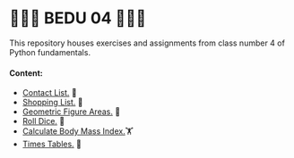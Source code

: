 # 🐍🐍🐍 BEDU 04 🐍🐍🐍

This repository houses exercises and assignments from class number 4 of Python fundamentals.

#### Content:
- [Contact List.](https://github.com/jonathanjsosa/BEDU-04/blob/jonathansosa/contactsList.py "Contact List.") 📖
- [Shopping List.](https://github.com/jonathanjsosa/BEDU-04/blob/jonathansosa/calcTax.py "Shopping List.") 🛒
- [Geometric Figure Areas.](https://github.com/jonathanjsosa/BEDU-04/blob/jonathansosa/calculateAreas.py "Geometric Figure Areas.") 📐
- [Roll Dice.](https://github.com/jonathanjsosa/BEDU-04/blob/master/rollDice.py "Roll Dice.") 🎲
- [Calculate Body Mass Index.](https://github.com/jonathanjsosa/BEDU-04/blob/jonathansosa/calcBMI.py "Calculate Body Mass Index.")🏋️
- [Times Tables.](https://github.com/jonathanjsosa/BEDU-04/blob/jonathansosa/timesTable.py "Times Tables.") 🧮
